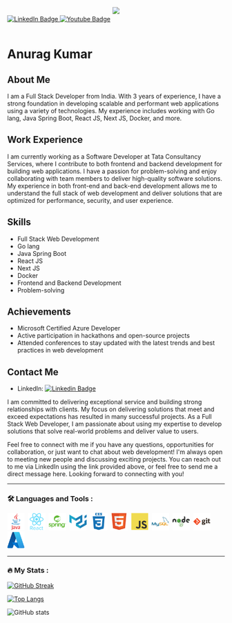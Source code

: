 <!--
**theanuragkumar/theanuragkumar** is a ✨ _special_ ✨ repository because its `README.md` (this file) appears on your GitHub profile.

Here are some ideas to get you started:

-  I’m currently working on ...
- 🌱 I’m currently learning ...
- 👯 I’m looking to collaborate on ...
- 🤔 I’m looking for help with ...
- 💬 Ask me about ...
-  How to reach me: ...
- 😄 Pronouns: ...
- ⚡ Fun fact: ...
-->
<div id="header" align="center">
  <img src="https://media.giphy.com/media/M9gbBd9nbDrOTu1Mqx/giphy.gif" width="100"/>
</div>

<div id="badges">
  <a href="https://www.linkedin.com/in/theanuragkumar/">
    <img src="https://img.shields.io/badge/LinkedIn-blue?style=for-the-badge&logo=linkedin&logoColor=white" alt="LinkedIn Badge"/>
  </a>
  <a href="https://www.youtube.com/channel/UChWfbgnmq70nlmBjMKl4HAg">
    <img src="https://img.shields.io/badge/YouTube-red?style=for-the-badge&logo=youtube&logoColor=white" alt="Youtube Badge"/>
  </a>
</div>

<img src="https://komarev.com/ghpvc/?username=theanuragkumar&style=flat-square&color=blue" alt=""/>

<h1>
  Anurag Kumar
</h1>


## About Me
I am a Full Stack Developer from India. With 3 years of experience, I have a strong foundation in developing scalable and performant web applications using a variety of technologies. My experience includes working with Go lang, Java Spring Boot, React JS, Next JS, Docker, and more.

## Work Experience
I am currently working as a Software Developer at Tata Consultancy Services, where I contribute to both frontend and backend development for building web applications. I have a passion for problem-solving and enjoy collaborating with team members to deliver high-quality software solutions. My experience in both front-end and back-end development allows me to understand the full stack of web development and deliver solutions that are optimized for performance, security, and user experience.

## Skills
- Full Stack Web Development
- Go lang
- Java Spring Boot
- React JS
- Next JS
- Docker
- Frontend and Backend Development
- Problem-solving

## Achievements
- Microsoft Certified Azure Developer
- Active participation in hackathons and open-source projects
- Attended conferences to stay updated with the latest trends and best practices in web development

## Contact Me
- LinkedIn: [![Linkedin Badge](https://img.shields.io/badge/-kakbar-blue?style=flat&logo=Linkedin&logoColor=white)](https://www.linkedin.com/in/theanuragkumar/)

I am committed to delivering exceptional service and building strong relationships with clients. My focus on delivering solutions that meet and exceed expectations has resulted in many successful projects. As a Full Stack Web Developer, I am passionate about using my expertise to develop solutions that solve real-world problems and deliver value to users.

Feel free to connect with me if you have any questions, opportunities for collaboration, or just want to chat about web development! I'm always open to meeting new people and discussing exciting projects. You can reach out to me via LinkedIn using the link provided above, or feel free to send me a direct message here. Looking forward to connecting with you!


---
### :hammer_and_wrench: Languages and Tools :
<div>
  <img src="https://github.com/devicons/devicon/blob/master/icons/java/java-original-wordmark.svg" title="Java" alt="Java" width="40" height="40"/>&nbsp;
  <img src="https://github.com/devicons/devicon/blob/master/icons/react/react-original-wordmark.svg" title="React" alt="React" width="40" height="40"/>&nbsp;
  <img src="https://github.com/devicons/devicon/blob/master/icons/spring/spring-original-wordmark.svg" title="Spring" alt="Spring" width="40" height="40"/>&nbsp;
  <img src="https://github.com/devicons/devicon/blob/master/icons/materialui/materialui-original.svg" title="Material UI" alt="Material UI" width="40" height="40"/>&nbsp;
  <img src="https://github.com/devicons/devicon/blob/master/icons/css3/css3-plain-wordmark.svg"  title="CSS3" alt="CSS" width="40" height="40"/>&nbsp;
  <img src="https://github.com/devicons/devicon/blob/master/icons/html5/html5-original.svg" title="HTML5" alt="HTML" width="40" height="40"/>&nbsp;
  <img src="https://github.com/devicons/devicon/blob/master/icons/javascript/javascript-original.svg" title="JavaScript" alt="JavaScript" width="40" height="40"/>&nbsp;
  <img src="https://github.com/devicons/devicon/blob/master/icons/mysql/mysql-original-wordmark.svg" title="MySQL"  alt="MySQL" width="40" height="40"/>&nbsp;
  <img src="https://github.com/devicons/devicon/blob/master/icons/nodejs/nodejs-original-wordmark.svg" title="NodeJS" alt="NodeJS" width="40" height="40"/>&nbsp;
  <img src="https://github.com/devicons/devicon/blob/master/icons/git/git-original-wordmark.svg" title="Git" **alt="Git" width="40" height="40"/>
  <img src="https://github.com/devicons/devicon/blob/master/icons/azure/azure-original.svg" title="Azure" **alt="Azure" width="40" height="40"/>
  
</div>

---
### :fire: My Stats :

  [![GitHub Streak](http://github-readme-streak-stats.herokuapp.com?user=theanuragkumar&theme=dark&background=000000)](https://git.io/streak-stats)

  [![Top Langs](https://github-readme-stats.vercel.app/api/top-langs/?username=theanuragkumar&layout=compact&theme=vision-friendly-dark)](https://github.com/anuraghazra/github-readme-stats)

  ![GitHub stats](https://github-readme-stats.vercel.app/api?username=theanuragkumar&layout=compact&theme=vision-friendly-dark&show_icons=true)  

